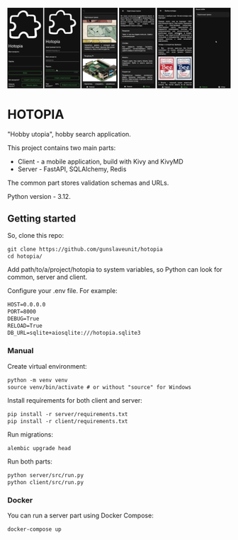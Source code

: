 ![Client interface](client/collage.png)

# HOTOPIA
"Hobby utopia", hobby search application.

This project contains two main parts:
- Client - a mobile application, build with Kivy and KivyMD
- Server - FastAPI, SQLAlchemy, Redis

The common part stores validation schemas and URLs.

Python version - 3.12.

## Getting started
So, clone this repo:
```
git clone https://github.com/gunslaveunit/hotopia
cd hotopia/
```
Add path/to/a/project/hotopia to system variables, so Python can look for common, server and client.

Configure your .env file. For example:
```
HOST=0.0.0.0
PORT=8000
DEBUG=True
RELOAD=True
DB_URL=sqlite+aiosqlite:///hotopia.sqlite3
```

### Manual
Create virtual environment:
```
python -m venv venv
source venv/bin/activate # or without "source" for Windows
```

Install requirements for both client and server:
```
pip install -r server/requirements.txt
pip install -r client/requirements.txt
```

Run migrations:
```
alembic upgrade head
```

Run both parts:
```
python server/src/run.py
python client/src/run.py
```

### Docker
You can run a server part using Docker Compose:
```
docker-compose up
```
